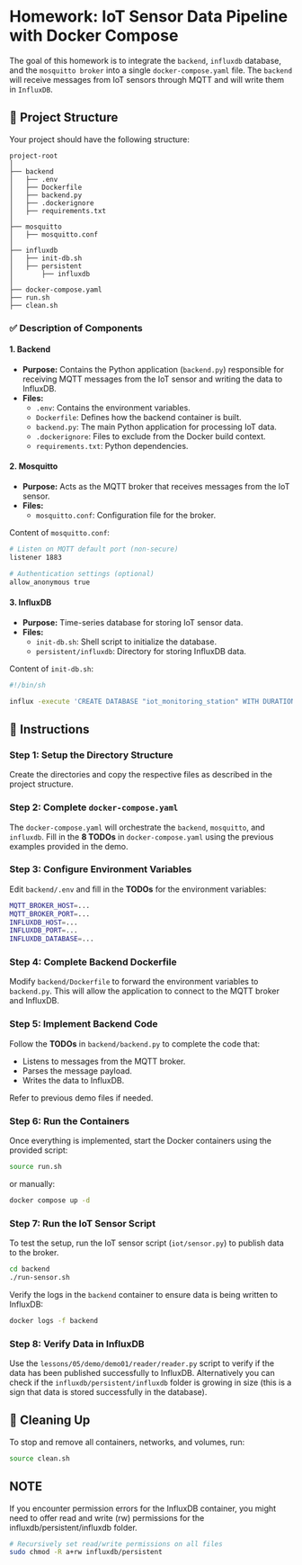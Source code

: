 # Homework: IoT Sensor Data Pipeline with Docker Compose

The goal of this homework is to integrate the `backend`, `influxdb` database, and the `mosquitto broker` into a single `docker-compose.yaml` file. The `backend` will receive messages from IoT sensors through MQTT and will write them in `InfluxDB`.

## 📁 Project Structure

Your project should have the following structure:

```
project-root
│
├── backend
│   ├── .env
│   ├── Dockerfile
│   ├── backend.py
│   ├── .dockerignore
│   ├── requirements.txt
│
├── mosquitto
│   ├── mosquitto.conf
│
├── influxdb
│   ├── init-db.sh
│   ├── persistent
│       ├── influxdb
│
├── docker-compose.yaml
├── run.sh
├── clean.sh
```

### ✅ Description of Components

#### **1. Backend**
- **Purpose:** Contains the Python application (`backend.py`) responsible for receiving MQTT messages from the IoT sensor and writing the data to InfluxDB.
- **Files:**
  - `.env`: Contains the environment variables.
  - `Dockerfile`: Defines how the backend container is built.
  - `backend.py`: The main Python application for processing IoT data.
  - `.dockerignore`: Files to exclude from the Docker build context.
  - `requirements.txt`: Python dependencies.

#### **2. Mosquitto**
- **Purpose:** Acts as the MQTT broker that receives messages from the IoT sensor.
- **Files:**
  - `mosquitto.conf`: Configuration file for the broker.

Content of `mosquitto.conf`:
```bash
# Listen on MQTT default port (non-secure)
listener 1883

# Authentication settings (optional)
allow_anonymous true
```

#### **3. InfluxDB**
- **Purpose:** Time-series database for storing IoT sensor data.
- **Files:**
  - `init-db.sh`: Shell script to initialize the database.
  - `persistent/influxdb`: Directory for storing InfluxDB data.

Content of `init-db.sh`:
```bash
#!/bin/sh

influx -execute 'CREATE DATABASE "iot_monitoring_station" WITH DURATION INF'
```

## 🚀 Instructions

### Step 1: Setup the Directory Structure

Create the directories and copy the respective files as described in the project structure.

### Step 2: Complete `docker-compose.yaml`

The `docker-compose.yaml` will orchestrate the `backend`, `mosquitto`, and `influxdb`. Fill in the **8 TODOs** in `docker-compose.yaml` using the previous examples provided in the demo.

### Step 3: Configure Environment Variables

Edit `backend/.env` and fill in the **TODOs** for the environment variables:
```bash
MQTT_BROKER_HOST=...
MQTT_BROKER_PORT=...
INFLUXDB_HOST=...
INFLUXDB_PORT=...
INFLUXDB_DATABASE=...
```

### Step 4: Complete Backend Dockerfile

Modify `backend/Dockerfile` to forward the environment variables to `backend.py`. This will allow the application to connect to the MQTT broker and InfluxDB.

### Step 5: Implement Backend Code

Follow the **TODOs** in `backend/backend.py` to complete the code that:
- Listens to messages from the MQTT broker.
- Parses the message payload.
- Writes the data to InfluxDB.

Refer to previous demo files if needed.

### Step 6: Run the Containers

Once everything is implemented, start the Docker containers using the provided script:

```bash
source run.sh
```

or manually:
```bash
docker compose up -d
```

### Step 7: Run the IoT Sensor Script

To test the setup, run the IoT sensor script (`iot/sensor.py`) to publish data to the broker.

```bash
cd backend
./run-sensor.sh
```

Verify the logs in the `backend` container to ensure data is being written to InfluxDB:

```bash
docker logs -f backend
```

### Step 8: Verify Data in InfluxDB

Use the `lessons/05/demo/demo01/reader/reader.py` script to verify if the data has been published successfully to InfluxDB. Alternatively you can check if the `influxdb/persistent/influxdb` folder is growing in size (this is a sign that data is stored successfully in the database).


## 🧼 Cleaning Up

To stop and remove all containers, networks, and volumes, run:
```bash
source clean.sh
```

## NOTE

If you encounter permission errors for the InfluxDB container, you might need to offer read and write (rw) permissions for the influxdb/persistent/influxdb folder.

```bash
# Recursively set read/write permissions on all files
sudo chmod -R a+rw influxdb/persistent
```